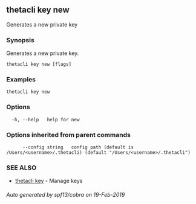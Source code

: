 ## thetacli key new

Generates a new private key

### Synopsis

Generates a new private key.

```
thetacli key new [flags]
```

### Examples

```
thetacli key new
```

### Options

```
  -h, --help   help for new
```

### Options inherited from parent commands

```
      --config string   config path (default is /Users/<username>/.thetacli) (default "/Users/<username>/.thetacli")
```

### SEE ALSO

* [thetacli key](thetacli_key.md)	 - Manage keys

###### Auto generated by spf13/cobra on 19-Feb-2019
